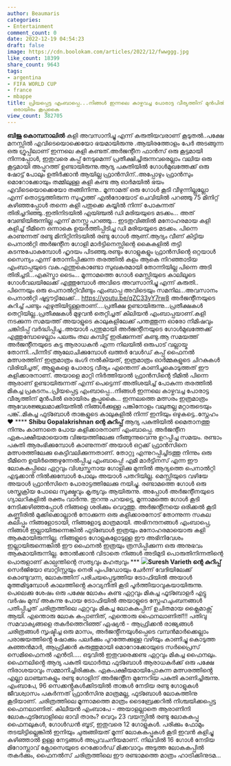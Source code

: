 ```yaml
---
author: Beaumaris
categories:
- Entertainment
comment_count: 0
date: 2022-12-19 04:54:23
draft: false
image: https://cdn.boolokam.com/articles/2022/12/fwwggg.jpg
like_count: 18399
share_count: 9643
tags:
- argentina
- FIFA WORLD CUP
- france
- mbappe
title: പ്രിയപ്പെട്ട എംബാപ്പെ...നിങ്ങൾ ഇന്നലെ കാഴ്ചവച്ച പോരാട്ട വീര്യത്തിന് മുൻപിൽ
  ഒരായിരം കൂപ്പുകൈ
view_count: 382705
---
```


**ബിജു കൊമ്പനാലിൽ** കളി അവസാനിച്ചു എന്ന് കരുതിയവരാണ് കൂടുതൽ..പക്ഷേ മനസ്സിൽ എവിടെയൊക്കെയോ ഭയമായിരുന്നു .ആയിരത്തോളം പേർ അടങ്ങുന്ന ഒരു ഗ്രൂപ്പിലാണ് ഇന്നലെ കളി കണ്ടത്.അർജന്റീന ഫാൻസ് ഒരു കൂട്ടമായി നിന്നപ്പോൾ, ഇതുവരെ കപ്പ് നേടുമെന്ന് പ്രതീക്ഷിച്ചിരുന്നവരെല്ലാം വലിയ ഒരു കൂട്ടമായി അപ്പുറത്ത് ഉണ്ടായിരുന്നു.ആദ്യ പകുതിയിൽ ഗോൾമുഖത്തേക്ക് ഒരു ഷോട്ട് പോലും ഉതിർക്കാൻ ആയില്ല ഫ്രാൻസിന്..അപ്പോഴും ഫ്രാൻസും മൊറോക്കോയും തമ്മിലുള്ള കളി കണ്ട ആ ഓർമയിൽ ഭയം എവിടെയൊക്കെയോ തങ്ങിനിന്നു.. മൂന്നാമത് ഒരു ഗോൾ കൂടി വീഴുന്നില്ലല്ലോ എന്ന് തൊട്ടടുത്തിരുന്ന സുഹൃത്ത് എൽദോയോട് ചെവിയിൽ പറഞ്ഞു 75 മിനിറ്റ് കഴിഞ്ഞപ്പോൾ തന്നെ കളി പതുക്കെ കയ്യിൽ നിന്ന് പോകുന്നത് തിരിച്ചറിഞ്ഞു..ഇതിനിടയിൽ എയ്ഞ്ചൽ ഡി മരിയയുടെ മടക്കം... അത് വേണ്ടിയിരുന്നില്ല എന്ന് മനസ്സു പറഞ്ഞു... ഇടതുവിങ്ങിൽ മനോഹരമായ കളി കളിച്ച് ടീമിനെ ഒന്നാകെ ഉയർത്തിപ്പിടിച്ച ഡി മരിയയുടെ മടക്കം. പിന്നെ കാണുന്നത് രണ്ടു മിനിറ്റിനിടയിൽ രണ്ടു ഗോൾ ആണ്.ആദ്യം വീണ് കിട്ടിയ പെനാൽറ്റി അർജന്റീന ഗോളി മാർട്ടിനെസ്സിന്റെ കൈകളിൽ തട്ടി കടന്നുപോകുമ്പോൾ ഹൃദയം പിടഞ്ഞു.രണ്ടും ഗോളുകളും ഫ്രാൻസിന്റെ ഒറ്റയാൾ സൈന്യം എന്ന് തോന്നിപ്പിക്കുന്ന തരത്തിൽ കളം ആകെ നിറഞ്ഞാടിയ എംബാപ്പയുടെ വക.എന്തുകൊണ്ടോ സുഖകരമായി തോന്നിയില്ല പിന്നെ അടി തിരിച്ചടി...എക്സ്ട്രാ ടൈം... മൂന്നാമത്തെ ഗോൾ മെസ്സിയുടെ കാലിലൂടെ ഗോൾവലയിലേക്ക് എത്തുമ്പോൾ അവിടെ അവസാനിച്ചു എന്ന് കരുതി.. പിന്നെയും ഒരു പെനാൽറ്റിവീണ്ടും എംബാപ്പ അവിടെയും സമനില...അവസാനം പെനാൽറ്റി ഷൂട്ടൗട്ടിലേക്ക്... https://youtu.be/qZC33yY7rw8 അർജന്റീനയുടെ കുറിച്ച് പണ്ടും എഴുതിയിട്ടുള്ളതാണ്....പ്രതീക്ഷ ഉണ്ടായിരുന്നു...പ്രതീക്ഷകൾ തെറ്റിയില്ല..പ്രതീക്ഷകൾ മുഴുവൻ തെറ്റിച്ചത് കിലിയൻ എംബാപ്പയാണ്.കളി നടക്കുന്ന സമയത്ത് അയാളുടെ കാലുകളിലേക്ക് പന്തത്തുന്ന ഓരോ നിമിഷവും ചങ്കിടിപ്പ് വർദ്ധിപ്പിച്ചു..അയാൾ പന്തുമായി അർജന്റീനയുടെ ഗോൾമുഖത്തേക്ക് എത്തുമ്പോഴെല്ലാം പലരും തല കുമ്പിട്ട് ഇരിക്കുന്നത് കണ്ടു.ആ സമയത്ത് അർജന്റീനയുടെ കട്ട ആരാധകൻ എന്ന നിലയിൽ ഒരുപാട് വല്ലായ്മ തോന്നി..പിന്നീട് ആലോചിക്കുമ്പോൾ ഖത്തർ വേൾഡ് കപ്പ് ഫൈനൽ മത്സരത്തിന് ഇത്രമാത്രം ഭംഗി നൽകിയത്, ഇത്രമാത്രം ഓർമ്മകളുടെ ചിറകുകൾ വിരിയിച്ചത്, ആളുകളെ പോരാട്ട വീര്യം എന്തെന്ന് കാണിച്ചുകൊടുത്തത് ഈ കളിക്കാരനാണ്. അയാളെ മാറ്റി നിർത്തിയാൽ ഫ്രാൻസിന്റെ ടീമിൽ പിന്നെ ആരാണ് ഉണ്ടായിരുന്നത് എന്ന് പെട്ടെന്ന് അതിശയിച്ച് പോകുന്ന തരത്തിൽ മികച്ച പ്രകടനം..പ്രിയപ്പെട്ട എംബാപ്പെ...നിങ്ങൾ ഇന്നലെ കാഴ്ചവച്ച പോരാട്ട വീര്യത്തിന് മുൻപിൽ ഒരായിരം കൂപ്പുകൈ... ഇന്നലത്തെ മത്സരം ഇത്രമാത്രം ആവേശജ്ജ്വലമാക്കിയതിൽ നിങ്ങൾക്കുള്ള പങ്കിനോളം വലുതല്ല മറ്റാരുടെയും പങ്ക്..മികച്ച ഫുട്ബോൾ താങ്കളുടെ കാലുകളിൽ നിന്ന് ഇനിയും ഒഴുകട്ടെ..സ്നേഹം ❤️ **** **Shibu Gopalakrishnan ന്റെ കുറിപ്പ്** ആദ്യ പകുതിയിൽ മൈതാനത്തു നിന്നും കാണാതെ പോയ കളിക്കാരനാണ് എംബാപ്പെ. അർജന്റീന ഏകപക്ഷീയമായൊരു വിജയത്തിലേക്കു നീങ്ങുന്നുവെന്നു ഉറപ്പിച്ച സമയം. രണ്ടാം പകുതി ആരംഭിക്കുമ്പോൾ കാണുന്നത് അയാൾ ഒറ്റക്ക് ഫ്രാൻസിനെ മത്സരത്തിലേക്കു കെട്ടിവലിക്കുന്നതാണ്. തോറ്റു എന്നുറപ്പിച്ചിടത്തു നിന്നും ഒരു ടീമിനെ ഉയിർത്തെഴുന്നേൽപ്പിച്ച എംബാപ്പെ! എമി മാർട്ടിനസ് എന്ന ഈ ലോകകപ്പിലെ ഏറ്റവും വിശ്വസ്തനായ ഗോളിക്കു മുന്നിൽ ആദ്യത്തെ പെനാൽറ്റി എടുക്കാൻ നിൽക്കുമ്പോൾ പോലും അയാൾ പതറിയില്ല. മെസ്സിയുടെ വഴിയേ അയാൾ ഫ്രാൻസിനെ പോരാട്ടത്തിലേക്കു നയിച്ചു. രണ്ടാമത്തെ ഗോൾ ഒരു ശസ്ത്രക്രിയ പോലെ സൂക്ഷ്മവും കൃത്യവും ആയിരുന്നു. അപ്പോൾ അർജന്റീനയുടെ ഗ്യാലറികളിൽ രക്തം വാർന്നു. തുറന്നു പറയട്ടെ, മൂന്നാമത്തെ ഗോൾ കൂടി നേടിക്കഴിഞ്ഞപ്പോൾ നിങ്ങളെ ശരിക്കും വെറുത്തു. അർജന്റീനയെ ഒരിക്കൽ കൂടി കണ്ണീരിൽ മുക്കിക്കൊല്ലാൻ നോക്കുന്ന ഒരു കളിക്കാരനോട് തോന്നുന്ന സകല കലിപ്പും നിങ്ങളോടായി, നിങ്ങളോടു മാത്രമായി. അഭിനന്ദനങ്ങൾ എംബാപ്പെ, നിങ്ങൾ ഇല്ലായിരുന്നെങ്കിൽ ഫുട്‍ബോൾ ഇത്രയും മനോഹരമായൊരു കളി ആകുമായിരുന്നില്ല. നിങ്ങളുടെ ഗോളുകളോടുള്ള ഈ അഭിനിവേശം ഇല്ലായിരുന്നെങ്കിൽ ഈ ഫൈനൽ ഇത്രയും ത്രസിപ്പിക്കുന്ന ഒരു അനുഭവം ആകുമായിരുന്നില്ല. തോൽക്കാൻ വിടാതെ നിങ്ങൾ അടിമുടി പൊരുതിനിന്നതിന്റെ പൊരുളാണ് കാല്പന്തിന്റെ സത്യവും മഹത്വവും *** **![](https://cdn.boolokam.com/articles/2022/12/fwwggg.jpg)Suresh Varieth ന്റെ കുറിപ്പ്** സെർജിയോ ബാറ്റിസ്റ്റയും നെരി പുംപിഡോയും ചേർന്ന് വേദിയിലേക്ക് കൊണ്ടുവന്ന, ലോകത്തിന് പരിചയപ്പെടുത്തിയ ട്രോഫിയിൽ അയാൾ മുത്തമിടുമ്പോൾ കാലത്തിൻ്റെ കാവ്യനീതി കൂടി പൂർത്തിയാവുകയായിരുന്നു. പെലെക്കു ശേഷം ഒരു പക്ഷേ ലോകം കണ്ട ഏറ്റവും മികച്ച ഫൂട്ബോളർ എട്ടു വർഷം മുമ്പ് അകന്നു പോയ ട്രോഫിയിൽ അയാളുടെ സ്നേഹചുംബനങ്ങൾ പതിപ്പിച്ചത് ചരിത്രത്തിലെ ഏറ്റവും മികച്ച ലോകകപ്പിന് ഉചിതമായ ക്ലൈമാക്സ് ആയി. എന്തൊരു ലോക കപ്പാണിത്, എന്തൊരു ഫൈനലാണിത്!!! പതിവു സമവാക്യങ്ങളെ തകർത്തെറിഞ്ഞ് ഏഷ്യൻ - ആഫ്രിക്കൻ രാജ്യങ്ങൾ ചരിത്രങ്ങൾ സൃഷ്ടിച്ച ഒരു മാസം, അർജൻ്റീനയുൾപ്പെടെ വമ്പൻമാർക്കെല്ലാം പരാജയത്തിൻ്റെ ഷോക്കും പലർക്കും പുറത്തേക്കുള്ള വഴിയും കാണിച്ചു കൊടുത്ത കുഞ്ഞൻമാർ, ആഫ്രിക്കൻ കരുത്തുമായി മൊറോക്കോയുടെ സർപ്രൈസ് സെമിഫൈനൽ എൻട്രി..... ഒടുവിൽ ഇതുവരെക്കണ്ട ഏറ്റവും മികച്ച ഫൈനലും. ഫൈനലിൻ്റെ ആദ്യ പകുതി യഥാർത്ഥ ഫുട്ബോൾ ആരാധകർക്ക് ഒരു പക്ഷേ നിരാശയാവും സമ്മാനിച്ചിരിക്കുക. ഏകപക്ഷീയമായിപ്പോകുന്ന മത്സരത്തിൻ്റെ എല്ലാ ലാഞ്ചനകളും രണ്ടു ഗോളിന് അർജൻ്റീന മുന്നേറിയ പകുതി കാണിച്ചിരുന്നു. എംബാപേ, 96 സെക്കൻ്റുകൾക്കിടയിൽ താങ്കൾ നേടിയ രണ്ടു ഗോളുകൾ ജീവശ്വാസം പകർന്നത് ഫ്രാൻസിനു മാത്രമല്ല, ഫുട്ബോൾ ലോകത്തിനു കൂടിയാണ്. ചരിത്രത്തിലെ മൂന്നാമത്തെ മാത്രം ടൈബ്രേക്കറിൽ നിശ്ചയിക്കപ്പെട്ട ഫൈനലാണിത്. കിലീയൻ എംബാപേ - അയാളല്ലാതെ ആരാണിനി ലോകഫുട്ബോളിലെ ഭാവി താരം? വെറും 23 വയസ്സിൽ രണ്ടു ലോകകപ്പു ഫൈനലുകൾ, ഗോൾഡൻ ബൂട്, ഇതുവരെ 12 ഗോളുകൾ. പരിക്കും ഫോമും തടയിട്ടില്ലെങ്കിൽ ഇനിയും ചുരുങ്ങിയത് മൂന്ന് ലോകകപ്പുകൾ കൂടി ഇവൻ കളിച്ചു കഴിഞ്ഞാൽ ഉള്ള നേട്ടങ്ങൾ അപ്രവചനീയമാണ്. നിലവിൽ 16 ഗോൾ നേടിയ മിറോസ്ലാവ് ക്ലോസെയുടെ റെക്കോർഡ് മിക്കവാറും അടുത്ത ലോകകപ്പിൽ തകർക്കും, ഫൈനൽസ് ചരിത്രത്തിലെ ഈ രണ്ടാമത്തെ മാത്രം ഹാട്രിക്കിനുടമ...